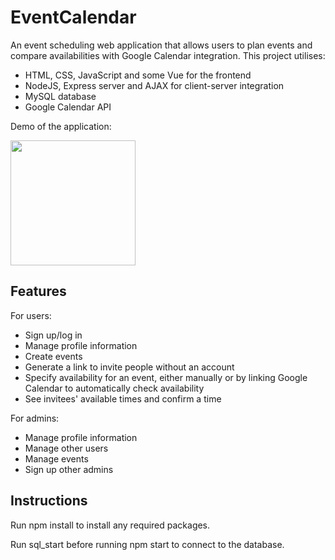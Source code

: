 # EventCalendar
An event scheduling web application that allows users to plan events and compare availabilities with Google Calendar integration. This project utilises:
- HTML, CSS, JavaScript and some Vue for the frontend
- NodeJS, Express server and AJAX for client-server integration
- MySQL database
- Google Calendar API

Demo of the application:

<img src="https://user-images.githubusercontent.com/83646358/206388565-1a497087-c975-4d75-90e9-08c646bd6760.mp4" width="200">


## Features
For users:
- Sign up/log in
- Manage profile information
- Create events
- Generate a link to invite people without an account
- Specify availability for an event, either manually or by linking Google Calendar to automatically check availability
- See invitees' available times and confirm a time

For admins:
- Manage profile information
- Manage other users
- Manage events
- Sign up other admins

## Instructions
Run npm install to install any required packages.

Run sql_start before running npm start to connect to the database.

